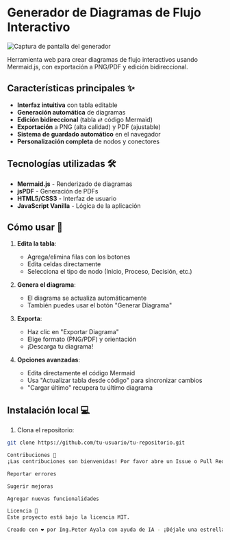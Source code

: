 # Generador de Diagramas de Flujo Interactivo

![Captura de pantalla del generador](https://via.placeholder.com/800x400?text=Captura+del+Generador+de+Diagramas)

Herramienta web para crear diagramas de flujo interactivos usando Mermaid.js, con exportación a PNG/PDF y edición bidireccional.

## Características principales ✨

- **Interfaz intuitiva** con tabla editable
- **Generación automática** de diagramas
- **Edición bidireccional** (tabla ⇄ código Mermaid)
- **Exportación** a PNG (alta calidad) y PDF (ajustable)
- **Sistema de guardado automático** en el navegador
- **Personalización completa** de nodos y conectores

## Tecnologías utilizadas 🛠️

- **Mermaid.js** - Renderizado de diagramas
- **jsPDF** - Generación de PDFs
- **HTML5/CSS3** - Interfaz de usuario
- **JavaScript Vanilla** - Lógica de la aplicación

## Cómo usar 🚀

1. **Edita la tabla**:
   - Agrega/elimina filas con los botones
   - Edita celdas directamente
   - Selecciona el tipo de nodo (Inicio, Proceso, Decisión, etc.)

2. **Genera el diagrama**:
   - El diagrama se actualiza automáticamente
   - También puedes usar el botón "Generar Diagrama"

3. **Exporta**:
   - Haz clic en "Exportar Diagrama"
   - Elige formato (PNG/PDF) y orientación
   - ¡Descarga tu diagrama!

4. **Opciones avanzadas**:
   - Edita directamente el código Mermaid
   - Usa "Actualizar tabla desde código" para sincronizar cambios
   - "Cargar último" recupera tu último diagrama

## Instalación local 💻

1. Clona el repositorio:
```bash
git clone https://github.com/tu-usuario/tu-repositorio.git

Contribuciones 🤝
¡Las contribuciones son bienvenidas! Por favor abre un Issue o Pull Request para:

Reportar errores

Sugerir mejoras

Agregar nuevas funcionalidades

Licencia 📄
Este proyecto está bajo la licencia MIT.

Creado con ❤️ por Ing.Peter Ayala con ayuda de IA - ¡Déjale una estrella ⭐ al proyecto!



